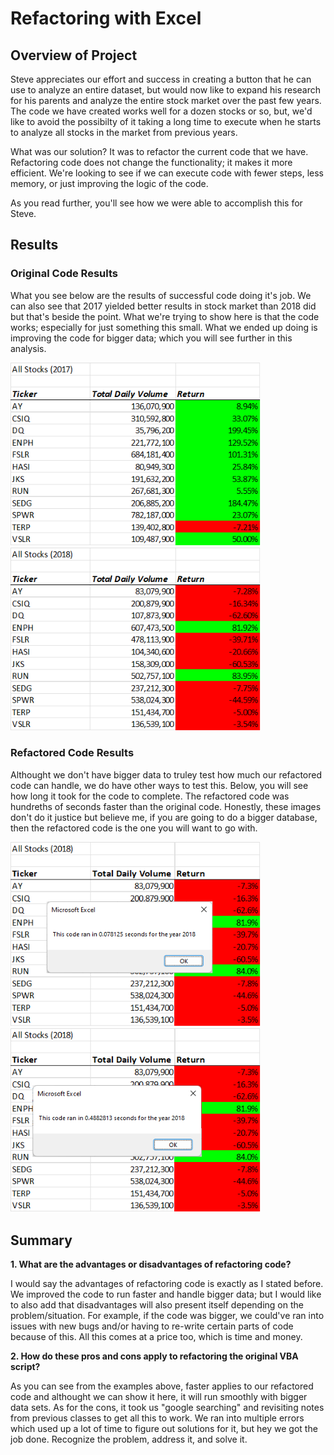 # Refactoring with Excel

## Overview of Project
  Steve appreciates our effort and success in creating 
a button that he can use to analyze an entire dataset, but would now like 
to expand his research for his parents and analyze the entire stock market
over the past few years. The code we have created works well for a dozen stocks or so,
but, we'd like to avoid the possibilty of it taking a long time to execute
when he starts to analyze all stocks in the market from previous years.

What was our solution? It was to refactor the current code that we have. Refactoring code does
not change the functionality; it makes it more efficient. We're looking
to see if we can execute code with fewer steps, less memory, or just improving the logic
of the code. 

As you read further, you'll see how we were able to accomplish this for Steve.


## Results

### Original Code Results
What you see below are the results of successful code doing it's job. We can also see that 2017 
yielded better results in stock market than 2018 did but that's beside the point. What we're trying 
to show here is that the code works; especially for just something this small. What we ended up doing is improving
the code for bigger data; which you will see further in this analysis.



<img src="Resources/VBA_Challenge_2017.png" width=400>    <img src="Resources/VBA_Challenge_yr2018.png" width=400> 



### Refactored Code Results
Althought we don't have bigger data to truley test how much our refactored code can handle, we do 
have other ways to test this. Below, you will see how long it took for the code to complete. The refactored 
code was hundreths of seconds faster than the original code. Honestly, these images don't do it justice
but believe me, if you are going to do a bigger database, then the refactored code is the one you will want to go with.



<img src="Resources/VBA_Challenge_rtd2018.png" width=400>    <img src="Resources/VBA_Challenge_2018.png" width=400> 
 

## Summary
**1. What are the advantages or disadvantages of refactoring code?** 

I would say the advantages of refactoring code is exactly as I stated before. We improved the code to run faster and handle bigger data; but
I would like to also add that disadvantages will also present itself depending on the problem/situation. For example, if the code was bigger, we could've ran
into issues with new bugs and/or having to re-write certain parts of code because of this. All this comes at a price too, which is time and money.

**2. How do these pros and cons apply to refactoring the original VBA script?**

As you can see from the examples above, faster applies to our refactored code and althought we can show it here, it will run smoothly with bigger data sets.
As for the cons, it took us "google searching" and revisiting notes from previous classes to get all this to work. We ran into multiple errors which used up a lot
of time to figure out solutions for it, but hey we got the job done. Recognize the problem, address it, and solve it. 

